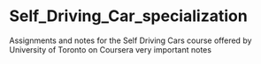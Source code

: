 # Self_Driving_Car_specialization
Assignments and notes for the Self Driving Cars course offered by University of Toronto on Coursera
very important notes
